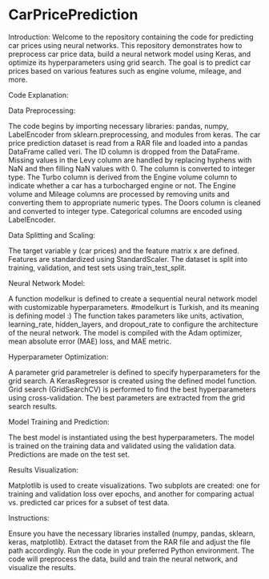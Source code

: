 # CarPricePrediction

Introduction:
Welcome to the repository containing the code for predicting car prices using neural networks. This repository demonstrates how to preprocess car price data, build a neural network model using Keras, and optimize its hyperparameters using grid search. The goal is to predict car prices based on various features such as engine volume, mileage, and more.

Code Explanation:

Data Preprocessing:

The code begins by importing necessary libraries: pandas, numpy, LabelEncoder from sklearn.preprocessing, and modules from keras.
The car price prediction dataset is read from a RAR file and loaded into a pandas DataFrame called veri.
The ID column is dropped from the DataFrame.
Missing values in the Levy column are handled by replacing hyphens with NaN and then filling NaN values with 0. The column is converted to integer type.
The Turbo column is derived from the Engine volume column to indicate whether a car has a turbocharged engine or not.
The Engine volume and Mileage columns are processed by removing units and converting them to appropriate numeric types.
The Doors column is cleaned and converted to integer type.
Categorical columns are encoded using LabelEncoder.

Data Splitting and Scaling:

The target variable y (car prices) and the feature matrix x are defined.
Features are standardized using StandardScaler.
The dataset is split into training, validation, and test sets using train_test_split.

Neural Network Model:

A function modelkur is defined to create a sequential neural network model with customizable hyperparameters. #modelkurt is Turkish, and its meaning is defining model :)
The function takes parameters like units, activation, learning_rate, hidden_layers, and dropout_rate to configure the architecture of the neural network.
The model is compiled with the Adam optimizer, mean absolute error (MAE) loss, and MAE metric.

Hyperparameter Optimization:

A parameter grid parametreler is defined to specify hyperparameters for the grid search.
A KerasRegressor is created using the defined model function.
Grid search (GridSearchCV) is performed to find the best hyperparameters using cross-validation.
The best parameters are extracted from the grid search results.

Model Training and Prediction:

The best model is instantiated using the best hyperparameters.
The model is trained on the training data and validated using the validation data.
Predictions are made on the test set.

Results Visualization:

Matplotlib is used to create visualizations.
Two subplots are created: one for training and validation loss over epochs, and another for comparing actual vs. predicted car prices for a subset of test data.

Instructions:

Ensure you have the necessary libraries installed (numpy, pandas, sklearn, keras, matplotlib).
Extract the dataset from the RAR file and adjust the file path accordingly.
Run the code in your preferred Python environment.
The code will preprocess the data, build and train the neural network, and visualize the results.
